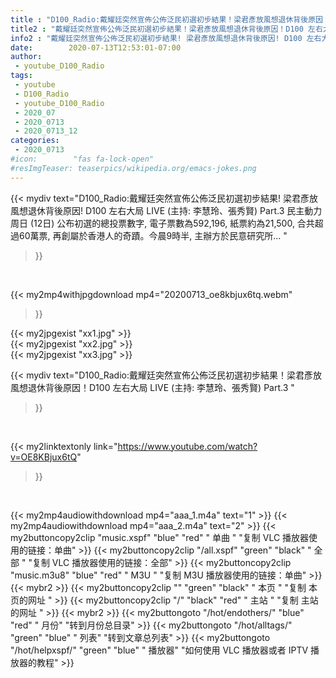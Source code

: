 ```yaml
---
title : "D100_Radio:戴耀廷突然宣佈公佈泛民初選初步結果！梁君彥放風想退休背後原因！D100 左右大局 LIVE  (主持: 李慧玲、張秀賢) Part.3 "
title2 : "戴耀廷突然宣佈公佈泛民初選初步結果！梁君彥放風想退休背後原因！D100 左右大局 LIVE  (主持: 李慧玲、張秀賢) Part.3 "
info2 : "戴耀廷突然宣佈公佈泛民初選初步結果! 梁君彥放風想退休背後原因! D100 左右大局 LIVE (主持: 李慧玲、張秀賢) Part.3 民主動力周日 (12日) 公布初選的總投票數字, 電子票數為592,196, 紙票約為21,500, 合共超過60萬票, 再創屬於香港人的奇蹟。今晨9時半, 主辦方於民意研究所... "
date:        2020-07-13T12:53:01-07:00
author:
 - youtube_D100_Radio
tags:
 - youtube
 - D100_Radio
 - youtube_D100_Radio
 - 2020_07
 - 2020_0713
 - 2020_0713_12
categories:
 - 2020_0713
#icon:        "fas fa-lock-open"
#resImgTeaser: teaserpics/wikipedia.org/emacs-jokes.png
---
```


{{< mydiv text="D100_Radio:戴耀廷突然宣佈公佈泛民初選初步結果! 梁君彥放風想退休背後原因! D100 左右大局 LIVE (主持: 李慧玲、張秀賢) Part.3 民主動力周日 (12日) 公布初選的總投票數字, 電子票數為592,196, 紙票約為21,500, 合共超過60萬票, 再創屬於香港人的奇蹟。今晨9時半, 主辦方於民意研究所... "
>}}
<br>


{{< my2mp4withjpgdownload mp4="20200713_oe8kbjux6tq.webm"
>}}

{{< my2jpgexist "xx1.jpg" >}}<br>
{{< my2jpgexist "xx2.jpg" >}}<br>
{{< my2jpgexist "xx3.jpg" >}}<br>



{{< mydiv text="D100_Radio:戴耀廷突然宣佈公佈泛民初選初步結果！梁君彥放風想退休背後原因！D100 左右大局 LIVE  (主持: 李慧玲、張秀賢) Part.3 "
>}}
<br>

{{< my2linktextonly link="https://www.youtube.com/watch?v=OE8KBjux6tQ"
>}}


<br>

{{< my2mp4audiowithdownload mp4="aaa_1.m4a"    text="1" >}}
{{< my2mp4audiowithdownload mp4="aaa_2.m4a"    text="2" >}}
{{< my2buttoncopy2clip "music.xspf"        "blue"   "red"    " 单曲 "  "复制 VLC 播放器使用的链接：单曲" >}} {{< my2buttoncopy2clip "/all.xspf"         "green"  "black"  " 全部 "  "复制 VLC 播放器使用的链接：全部" >}} {{< my2buttoncopy2clip "music.m3u8"        "blue"   "red"    " M3U  "    "复制 M3U 播放器使用的链接：单曲" >}} {{< mybr2 >}} {{< my2buttoncopy2clip ""                  "green"  "black"  " 本页 "    "复制 本页的网址 " >}} {{< my2buttoncopy2clip "/"                 "black"  "red"    " 主站 "    "复制 主站的网址 " >}} {{< mybr2 >}} {{< my2buttongoto      "/hot/endothers/"   "blue"   "red"    " 月份"   "转到月份总目录" >}} {{< my2buttongoto      "/hot/alltags/"     "green"  "blue"   " 列表"   "转到文章总列表" >}} {{< my2buttongoto      "/hot/helpxspf/"    "green"  "blue"   " 播放器" "如何使用 VLC 播放器或者 IPTV 播放器的教程" >}} 
